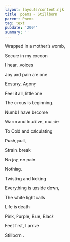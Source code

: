 ```yaml
---
layout: layouts/content.njk
title: poems ~ Stillborn
parent: Poems
tag: text
pubdate: '2004'
summary: ''
---
```

Wrapped in a mother’s womb,

Secure in my cocoon

I hear…voices

Joy and pain are one

Ecstasy, Agony

Feel it all, little one

The circus is beginning.



Numb I have become

Warm and intuitive, mutate

To Cold and calculating,

Push, pull,

Strain, break

No joy, no pain

Nothing.



Twisting and kicking

Everything is upside down,

The white light calls

Life is death

Pink, Purple, Blue, Black

Feet first, I arrive

Stillborn .
